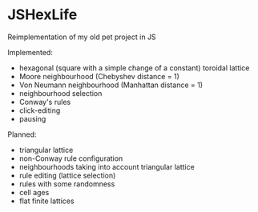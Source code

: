# JSHexLife
Reimplementation of my old pet project in JS

Implemented:
- hexagonal (square with a simple change of a constant) toroidal lattice
- Moore neighbourhood (Chebyshev distance = 1)
- Von Neumann neighbourhood (Manhattan distance = 1)
- neighbourhood selection
- Conway's rules
- click-editing
- pausing

Planned:
- triangular lattice
- non-Conway rule configuration
- neighbourhoods taking into account triangular lattice
- rule editing (lattice selection)
- rules with some randomness
- cell ages
- flat finite lattices
